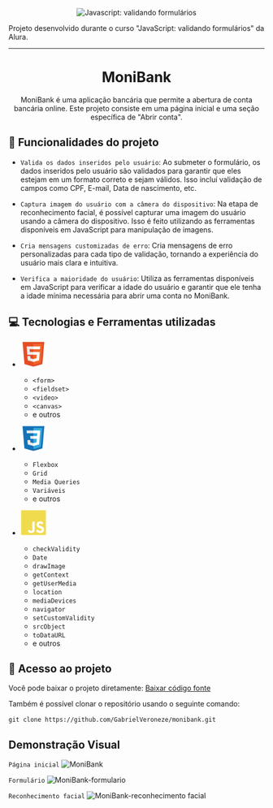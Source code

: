 <p align="center"> <img src="https://imgur.com/HFbad3B.png" alt="Javascript: validando formulários"> </p>
<p>Projeto desenvolvido durante o curso "JavaScript: validando formulários" da Alura.</p>

<hr>

<h1 align="center">MoniBank</h1>
<p align="center">MoniBank é uma aplicação bancária que permite a abertura de conta bancária online. Este projeto consiste em uma página inicial e uma seção específica de "Abrir conta".</p>

## :hammer: Funcionalidades do projeto

- `Valida os dados inseridos pelo usuário`: Ao submeter o formulário, os dados inseridos pelo usuário são validados para garantir que eles estejam em um formato correto e sejam válidos. Isso incluí validação de campos como CPF, E-mail, Data de nascimento, etc.

- `Captura imagem do usuário com a câmera do dispositivo`: Na etapa de reconhecimento facial, é possível capturar uma imagem do usuário usando a câmera do dispositivo. Isso é feito utilizando as ferramentas disponíveis em JavaScript para manipulação de imagens.

- `Cria mensagens customizadas de erro`: Cria mensagens de erro personalizadas para cada tipo de validação, tornando a experiência do usuário mais clara e intuitiva.

- `Verifica a maioridade do usuário`: Utiliza as ferramentas disponíveis em JavaScript para verificar a idade do usuário e garantir que ele tenha a idade mínima necessária para abrir uma conta no MoniBank.


## :computer: Tecnologias e Ferramentas utilizadas

- <img height="50px" src="https://raw.githubusercontent.com/devicons/devicon/master/icons/html5/html5-original.svg"><br>
    - `<form>`
    - `<fieldset>`
    - `<video>`
    - `<canvas>`
    - e outros

- <img height="50px" src="https://raw.githubusercontent.com/devicons/devicon/master/icons/css3/css3-original.svg"><br>
    - `Flexbox`
    - `Grid`
    - `Media Queries`
    - `Variáveis`
    - e outros

- <img height="50px" src="https://raw.githubusercontent.com/devicons/devicon/master/icons/javascript/javascript-plain.svg"><br>
    - `checkValidity`
    - `Date`
    - `drawImage`
    - `getContext`
    - `getUserMedia`
    - `location`
    - `mediaDevices`
    - `navigator`
    - `setCustomValidity`
    - `srcObject`
    - `toDataURL`
    - e outros

## :open_file_folder: Acesso ao projeto
Você pode baixar o projeto diretamente:
[Baixar código fonte](https://github.com/GabrielVeroneze/monibank/archive/refs/heads/main.zip)

Também é possível clonar o repositório usando o seguinte comando:
```
git clone https://github.com/GabrielVeroneze/monibank.git
```

## Demonstração Visual
`Página inicial`
![MoniBank](https://imgur.com/dBhLyNZ.png)

`Formulário`
![MoniBank-formulario](https://imgur.com/ctTXkBl.png)

`Reconhecimento facial`
![MoniBank-reconhecimento facial](https://imgur.com/JABGJ1N.png)